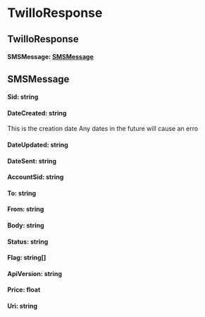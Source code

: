 # TwilloResponse

## TwilloResponse

#### SMSMessage: [SMSMessage](#smsmessage)


## SMSMessage

#### Sid: string

#### DateCreated: string

This is the creation date
Any dates in the future will cause an erro

#### DateUpdated: string

#### DateSent: string

#### AccountSid: string

#### To: string

#### From: string

#### Body: string

#### Status: string

#### Flag: string[]

#### ApiVersion: string

#### Price: float

#### Uri: string


